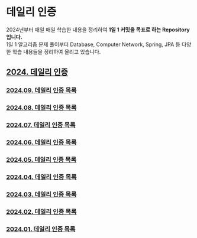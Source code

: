 # 데일리 인증
2024년부터 매일 매일 학습한 내용을 정리하여 **1일 1 커밋을 목표로 하는 Repository입니다.**
<br>
1일 1 알고리즘 문제 풀이부터 Database, Computer Network, Spring, JPA 등 다양한 학습 내용들을 정리하여 올리고 있습니다.

## [2024. 데일리 인증](https://github.com/jwelyl/daily_certification/blob/main/2024/2024_daily_certification.md)

### [2024.09. 데일리 인증 목록](https://github.com/jwelyl/daily_certification/blob/main/2024/09/2024_09_daily_certification.md)

### [2024.08. 데일리 인증 목록](https://github.com/jwelyl/daily_certification/blob/main/2024/08/2024_08_daily_certification.md)

### [2024.07. 데일리 인증 목록](https://github.com/jwelyl/daily_certification/blob/main/2024/07/2024_07_daily_certification.md)

### [2024.06. 데일리 인증 목록](https://github.com/jwelyl/daily_certification/blob/main/2024/06/2024_06_daily_certification.md)

### [2024.05. 데일리 인증 목록](https://github.com/jwelyl/daily_certification/blob/main/2024/05/2024_05_daily_certification.md)

### [2024.04. 데일리 인증 목록](https://github.com/jwelyl/daily_certification/blob/main/2024/04/2024_04_daily_certification.md)

### [2024.03. 데일리 인증 목록](https://github.com/jwelyl/daily_certification/blob/main/2024/03/2024_03_daily_certification.md)

### [2024.02. 데일리 인증 목록](https://github.com/jwelyl/daily_certification/blob/main/2024/02/2024_02_daily_certification.md)

### [2024.01. 데일리 인증 목록](https://github.com/jwelyl/daily_certification/blob/main/2024/01/2024_01_daily_certification.md)
